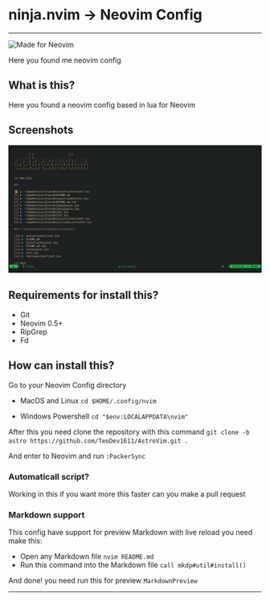 ninja.nvim -> Neovim Config
===========================

---

![Made for Neovim](https://img.shields.io/badge/Made%20for%20Neovim-by%20Teo-blue?style=for-the-badge&logo=neovim)

Here you found me neovim config

What is this?
-------------

Here you found a neovim config based in lua for Neovim

Screenshots
-----------

![NinjaNvim](./docs/image.PNG)

Requirements for install this?
------------------------------

-	Git
-	Neovim 0.5+
-	RipGrep
-	Fd

How can install this?
---------------------

Go to your Neovim Config directory

-	MacOS and Linux `cd $HOME/.config/nvim`

-	Windows Powershell `cd "$env:LOCALAPPDATA\nvim"`

After this you need clone the repository with this command `git clone -b astro https://github.com/TeoDev1611/AstroVim.git .`

And enter to Neovim and run `:PackerSync`

### Automaticall script?

Working in this if you want more this faster can you make a pull request

### Markdown support

This config have support for preview Markdown with live reload you need make this:

-	Open any Markdown file `nvim README.md`
-	Run this command into the Markdown file `call mkdp#util#install()`

And done! you need run this for preview `MarkdownPreview`

---

